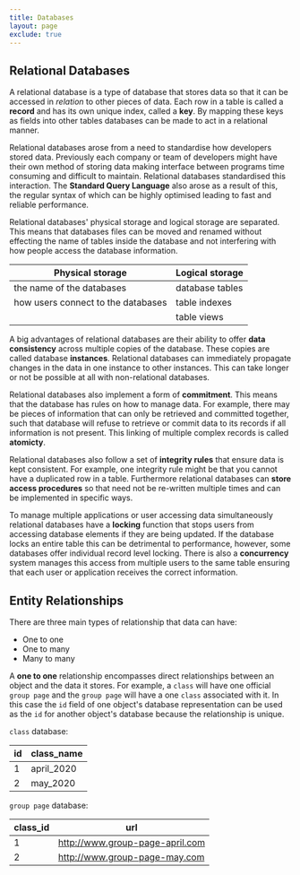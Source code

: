 ```yaml
---
title: Databases
layout: page
exclude: true
---
```

## Relational Databases
A relational database is a type of database that stores data so that it can be accessed in *relation* to other pieces of data. Each row in a table is called a **record** and has its own unique index, called a **key**. By mapping these keys as fields into other tables databases can be made to act in a relational manner.

Relational databases arose from a need to standardise how developers stored data. Previously each company or team of developers might have their own method of storing data making interface between programs time consuming and difficult to maintain. Relational databases standardised this interaction. The **Standard Query Language** also arose as a result of this, the regular syntax of which can be highly optimised leading to fast and reliable performance.

Relational databases' physical storage and logical storage are separated. This means that databases files can be moved and renamed without effecting the name of tables inside the database and not interfering with how people access the database information.

| Physical storage | Logical storage |
| ---  | --- 
| the name of the databases | database tables |
| how users connect to the databases | table indexes |
| | table views

A big advantages of relational databases are their ability to offer **data consistency** across multiple copies of the database. These copies are called database **instances**. Relational databases can immediately propagate changes in the data in one instance to other instances. This can take longer or not be possible at all with non-relational databases.

Relational databases also implement a form of **commitment**. This means that the database has rules on how to manage data. For example, there may be pieces of information that can only be retrieved and committed together, such that database will refuse to retrieve or commit data to its records if all information is not present. This linking of multiple complex records is called **atomicty**.

Relational databases also follow a set of **integrity rules** that ensure data is kept consistent. For example, one integrity rule might be that you cannot have a duplicated row in a table. Furthermore relational databases can **store access procedures** so that need not be re-written multiple times and can be implemented in specific ways.

To manage multiple applications or user accessing data simultaneously relational databases have a **locking** function that stops users from accessing database elements if they are being updated. If the database locks an entire table this can be detrimental to performance, however, some databases offer individual record level locking. There is also a **concurrency** system manages this access from multiple users to the same table ensuring that each user or application receives the correct information.

## Entity Relationships

There are three main types of relationship that data can have:

- One to one
- One to many
- Many to many

A **one to one** relationship encompasses direct relationships between an object and the data it stores. For example, a `class` will have one official `group page` and the `group page` will have a one `class` associated with it. In this case the `id` field of one object's database representation can be used as the `id` for another object's database because the relationship is unique.

`class` database:

| id | class_name |
| --- | --- |
| 1 | april_2020
| 2 | may_2020 |

`group page` database:

| class_id | url |
| --- | --- |
| 1 | http://www.group-page-april.com |
| 2 | http://www.group-page-may.com |



<!--stackedit_data:
eyJoaXN0b3J5IjpbMjMzMTA4MTY4LDM1MzQ1MzI2N119
-->